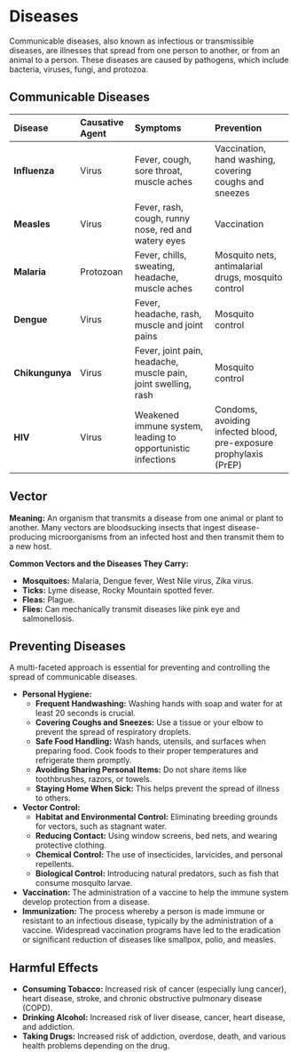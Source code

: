 
# Diseases

Communicable diseases, also known as infectious or transmissible diseases, are illnesses that spread from one person to another, or from an animal to a person. These diseases are caused by pathogens, which include bacteria, viruses, fungi, and protozoa.

## Communicable Diseases

| Disease | Causative Agent | Symptoms | Prevention |
| :--- | :--- | :--- | :--- |
| **Influenza** | Virus | Fever, cough, sore throat, muscle aches | Vaccination, hand washing, covering coughs and sneezes |
| **Measles** | Virus | Fever, rash, cough, runny nose, red and watery eyes | Vaccination |
| **Malaria** | Protozoan | Fever, chills, sweating, headache, muscle aches | Mosquito nets, antimalarial drugs, mosquito control |
| **Dengue** | Virus | Fever, headache, rash, muscle and joint pains | Mosquito control |
| **Chikungunya** | Virus | Fever, joint pain, headache, muscle pain, joint swelling, rash | Mosquito control |
| **HIV** | Virus | Weakened immune system, leading to opportunistic infections | Condoms, avoiding infected blood, pre-exposure prophylaxis (PrEP) |

## Vector

**Meaning:** An organism that transmits a disease from one animal or plant to another. Many vectors are bloodsucking insects that ingest disease-producing microorganisms from an infected host and then transmit them to a new host.

**Common Vectors and the Diseases They Carry:**

*   **Mosquitoes:** Malaria, Dengue fever, West Nile virus, Zika virus.
*   **Ticks:** Lyme disease, Rocky Mountain spotted fever.
*   **Fleas:** Plague.
*   **Flies:** Can mechanically transmit diseases like pink eye and salmonellosis.

## Preventing Diseases

A multi-faceted approach is essential for preventing and controlling the spread of communicable diseases.

*   **Personal Hygiene:**
    *   **Frequent Handwashing:** Washing hands with soap and water for at least 20 seconds is crucial.
    *   **Covering Coughs and Sneezes:** Use a tissue or your elbow to prevent the spread of respiratory droplets.
    *   **Safe Food Handling:** Wash hands, utensils, and surfaces when preparing food. Cook foods to their proper temperatures and refrigerate them promptly.
    *   **Avoiding Sharing Personal Items:** Do not share items like toothbrushes, razors, or towels.
    *   **Staying Home When Sick:** This helps prevent the spread of illness to others.
*   **Vector Control:**
    *   **Habitat and Environmental Control:** Eliminating breeding grounds for vectors, such as stagnant water.
    *   **Reducing Contact:** Using window screens, bed nets, and wearing protective clothing.
    *   **Chemical Control:** The use of insecticides, larvicides, and personal repellents.
    *   **Biological Control:** Introducing natural predators, such as fish that consume mosquito larvae.
*   **Vaccination:** The administration of a vaccine to help the immune system develop protection from a disease.
*   **Immunization:** The process whereby a person is made immune or resistant to an infectious disease, typically by the administration of a vaccine. Widespread vaccination programs have led to the eradication or significant reduction of diseases like smallpox, polio, and measles.

## Harmful Effects

*   **Consuming Tobacco:** Increased risk of cancer (especially lung cancer), heart disease, stroke, and chronic obstructive pulmonary disease (COPD).
*   **Drinking Alcohol:** Increased risk of liver disease, cancer, heart disease, and addiction.
*   **Taking Drugs:** Increased risk of addiction, overdose, death, and various health problems depending on the drug.
